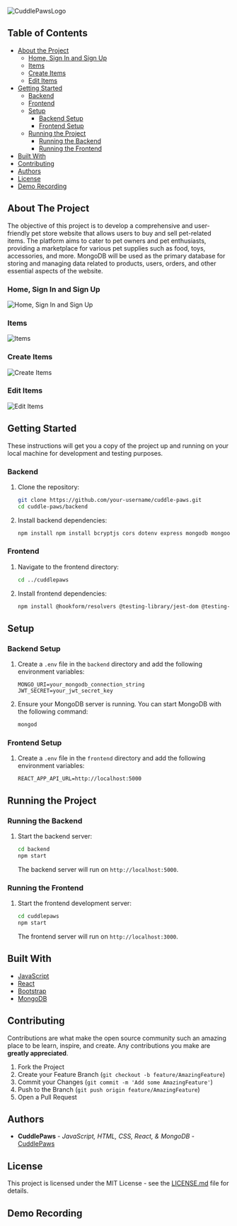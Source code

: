 ![CuddlePawsLogo](./cuddlepaws/src/assets/logo.svg)

## Table of Contents

* [About the Project](#about-the-project)
   * [Home, Sign In and Sign Up](#home-sign-in-and-sign-up)
   * [Items](#items)
   * [Create Items](#create-items)
   * [Edit Items](#edit-items)
* [Getting Started](#getting-started)
  * [Backend](#backend)
  * [Frontend](#frontend)
  * [Setup](#setup)
    * [Backend Setup](#backend-setup)
    * [Frontend Setup](#frontend-setup)
  * [Running the Project](#running-the-project)
    * [Running the Backend](#running-the-backend)
    * [Running the Frontend](#running-the-frontend)
* [Built With](#built-with)
* [Contributing](#contributing)
* [Authors](#authors)
* [License](#license)
* [Demo Recording](#demo-recording)

## About The Project

The objective of this project is to develop a comprehensive and user-friendly pet store website that allows users to buy and sell pet-related items. The platform aims to cater to pet owners and pet enthusiasts, providing a marketplace for various pet supplies such as food, toys, accessories, and more. MongoDB will be used as the primary database for storing and managing data related to products, users, orders, and other essential aspects of the website.

### Home, Sign In and Sign Up

![Home, Sign In and Sign Up](./cuddlepaws/src/assets/Home.png)

### Items

![Items](./cuddlepaws/src/assets/Items.png)

### Create Items

![Create Items](./cuddlepaws/src/assets/Add.png)

### Edit Items

![Edit Items](./cuddlepaws/src/assets/edit.png)

## Getting Started

These instructions will get you a copy of the project up and running on your local machine for development and testing purposes.

### Backend

1. Clone the repository:

    ```sh
    git clone https://github.com/your-username/cuddle-paws.git
    cd cuddle-paws/backend
    ```

2. Install backend dependencies:

    ```sh
    npm install npm install bcryptjs cors dotenv express mongodb mongoose nodemon
    ```

### Frontend

1. Navigate to the frontend directory:

    ```sh
    cd ../cuddlepaws
    ```

2. Install frontend dependencies:

    ```sh
    npm install @hookform/resolvers @testing-library/jest-dom @testing-library/react @testing-library/user-event axios bootstrap bootstrap-icons react react-bootstrap react-dom react-hook-form react-icons react-router-dom react-scripts react-spinners web-vitals yup
    ```

## Setup

### Backend Setup

1. Create a `.env` file in the `backend` directory and add the following environment variables:

    ```env
    MONGO_URI=your_mongodb_connection_string
    JWT_SECRET=your_jwt_secret_key
    ```

2. Ensure your MongoDB server is running. You can start MongoDB with the following command:

    ```sh
    mongod
    ```

### Frontend Setup

1. Create a `.env` file in the `frontend` directory and add the following environment variables:

    ```env
    REACT_APP_API_URL=http://localhost:5000
    ```

## Running the Project

### Running the Backend

1. Start the backend server:

    ```sh
    cd backend
    npm start
    ```

    The backend server will run on `http://localhost:5000`.

### Running the Frontend

1. Start the frontend development server:

    ```sh
    cd cuddlepaws
    npm start
    ```

    The frontend server will run on `http://localhost:3000`.

## Built With

* [JavaScript](https://developer.mozilla.org/en-US/docs/Web/JavaScript)
* [React](https://react.dev/)
* [Bootstrap](https://getbootstrap.com/)
* [MongoDB](https://www.mongodb.com/)

## Contributing

Contributions are what make the open source community such an amazing place to be learn, inspire, and create. Any contributions you make are **greatly appreciated**.

1. Fork the Project
2. Create your Feature Branch (`git checkout -b feature/AmazingFeature`)
3. Commit your Changes (`git commit -m 'Add some AmazingFeature'`)
4. Push to the Branch (`git push origin feature/AmazingFeature`)
5. Open a Pull Request

## Authors

* **CuddlePaws** - *JavaScript, HTML, CSS, React, & MongoDB* - [CuddlePaws](https://github.com/CuddlePaws)

## License

This project is licensed under the MIT License - see the [LICENSE.md](LICENSE.md) file for details.

## Demo Recording
